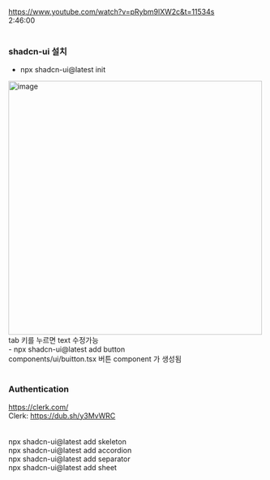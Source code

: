 https://www.youtube.com/watch?v=pRybm9lXW2c&t=11534s
<br />
2:46:00
<br />
<br />
### shadcn-ui 설치
- npx shadcn-ui@latest init
<img width="500" alt="image" src="https://github.com/julboy2/next14_trello_tutorial/assets/6093105/07866172-ae0a-4748-90ba-971fe88e520a">
<br />
tab 키를 누르면 text 수정가능
<br />
- npx shadcn-ui@latest add button
<br />
components/ui/buitton.tsx 버튼 component 가 생성됨
<br />
<br />

###  Authentication 
https://clerk.com/
<br />
Clerk: https://dub.sh/y3MvWRC
<br />
<br />
<br />
npx shadcn-ui@latest add skeleton
<br />
npx shadcn-ui@latest add accordion
<br />
npx shadcn-ui@latest add separator
<br />
npx shadcn-ui@latest add sheet
<br />
